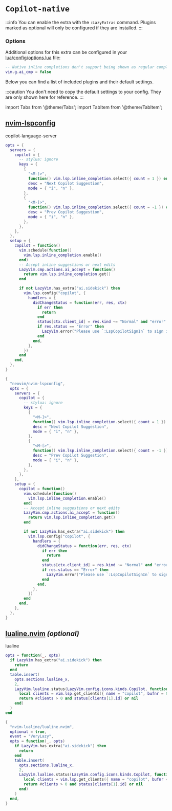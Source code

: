 # `Copilot-native`

<!-- plugins:start -->

:::info
You can enable the extra with the `:LazyExtras` command.
Plugins marked as optional will only be configured if they are installed.
:::

### Options

Additional options for this extra can be configured in your [lua/config/options.lua](/configuration/general#options) file:

```lua title="lua/config/options.lua"
-- Native inline completions don't support being shown as regular completions
vim.g.ai_cmp = false
```

Below you can find a list of included plugins and their default settings.

:::caution
You don't need to copy the default settings to your config.
They are only shown here for reference.
:::

import Tabs from '@theme/Tabs';
import TabItem from '@theme/TabItem';

## [nvim-lspconfig](https://github.com/neovim/nvim-lspconfig)

 copilot-language-server


<Tabs>

<TabItem value="opts" label="Options">

```lua
opts = {
  servers = {
    copilot = {
      -- stylua: ignore
      keys = {
        {
          "<M-]>",
          function() vim.lsp.inline_completion.select({ count = 1 }) end,
          desc = "Next Copilot Suggestion",
          mode = { "i", "n" },
        },
        {
          "<M-[>",
          function() vim.lsp.inline_completion.select({ count = -1 }) end,
          desc = "Prev Copilot Suggestion",
          mode = { "i", "n" },
        },
      },
    },
  },
  setup = {
    copilot = function()
      vim.schedule(function()
        vim.lsp.inline_completion.enable()
      end)
      -- Accept inline suggestions or next edits
      LazyVim.cmp.actions.ai_accept = function()
        return vim.lsp.inline_completion.get()
      end

      if not LazyVim.has_extra("ai.sidekick") then
        vim.lsp.config("copilot", {
          handlers = {
            didChangeStatus = function(err, res, ctx)
              if err then
                return
              end
              status[ctx.client_id] = res.kind ~= "Normal" and "error" or res.busy and "pending" or "ok"
              if res.status == "Error" then
                LazyVim.error("Please use `:LspCopilotSignIn` to sign in to Copilot")
              end
            end,
          },
        })
      end
    end,
  },
}
```

</TabItem>


<TabItem value="code" label="Full Spec">

```lua
{
  "neovim/nvim-lspconfig",
  opts = {
    servers = {
      copilot = {
        -- stylua: ignore
        keys = {
          {
            "<M-]>",
            function() vim.lsp.inline_completion.select({ count = 1 }) end,
            desc = "Next Copilot Suggestion",
            mode = { "i", "n" },
          },
          {
            "<M-[>",
            function() vim.lsp.inline_completion.select({ count = -1 }) end,
            desc = "Prev Copilot Suggestion",
            mode = { "i", "n" },
          },
        },
      },
    },
    setup = {
      copilot = function()
        vim.schedule(function()
          vim.lsp.inline_completion.enable()
        end)
        -- Accept inline suggestions or next edits
        LazyVim.cmp.actions.ai_accept = function()
          return vim.lsp.inline_completion.get()
        end

        if not LazyVim.has_extra("ai.sidekick") then
          vim.lsp.config("copilot", {
            handlers = {
              didChangeStatus = function(err, res, ctx)
                if err then
                  return
                end
                status[ctx.client_id] = res.kind ~= "Normal" and "error" or res.busy and "pending" or "ok"
                if res.status == "Error" then
                  LazyVim.error("Please use `:LspCopilotSignIn` to sign in to Copilot")
                end
              end,
            },
          })
        end
      end,
    },
  },
}
```

</TabItem>

</Tabs>

## [lualine.nvim](https://github.com/nvim-lualine/lualine.nvim) _(optional)_

 lualine


<Tabs>

<TabItem value="opts" label="Options">

```lua
opts = function(_, opts)
  if LazyVim.has_extra("ai.sidekick") then
    return
  end
  table.insert(
    opts.sections.lualine_x,
    2,
    LazyVim.lualine.status(LazyVim.config.icons.kinds.Copilot, function()
      local clients = vim.lsp.get_clients({ name = "copilot", bufnr = 0 })
      return #clients > 0 and status[clients[1].id] or nil
    end)
  )
end
```

</TabItem>


<TabItem value="code" label="Full Spec">

```lua
{
  "nvim-lualine/lualine.nvim",
  optional = true,
  event = "VeryLazy",
  opts = function(_, opts)
    if LazyVim.has_extra("ai.sidekick") then
      return
    end
    table.insert(
      opts.sections.lualine_x,
      2,
      LazyVim.lualine.status(LazyVim.config.icons.kinds.Copilot, function()
        local clients = vim.lsp.get_clients({ name = "copilot", bufnr = 0 })
        return #clients > 0 and status[clients[1].id] or nil
      end)
    )
  end,
}
```

</TabItem>

</Tabs>

<!-- plugins:end -->
